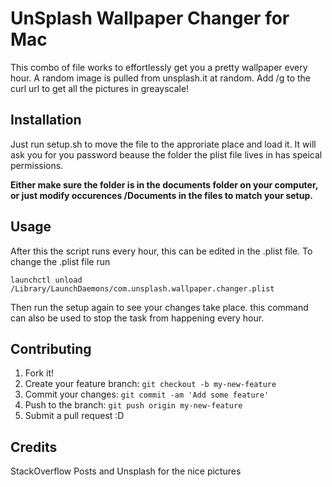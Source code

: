 # UnSplash Wallpaper Changer for Mac
This combo of file works to effortlessly get you a pretty wallpaper every hour. A random image is pulled from unsplash.it at random. Add /g to the curl url to get all the pictures in greayscale!

## Installation
Just run setup.sh to move the file to the approriate place and load it. It will ask you for you password beause the folder the plist file lives in has speical permissions.

**Either make sure the folder is in the documents folder on your computer, or just modify occurences /Documents in the files to match your setup.**

## Usage

After this the script runs every hour, this can be edited in the .plist file. To change the .plist file run

`launchctl unload /Library/LaunchDaemons/com.unsplash.wallpaper.changer.plist`

Then run the setup again to see your changes take place. this command can also be used to stop the task from happening every hour.

## Contributing

1. Fork it!
2. Create your feature branch: `git checkout -b my-new-feature`
3. Commit your changes: `git commit -am 'Add some feature'`
4. Push to the branch: `git push origin my-new-feature`
5. Submit a pull request :D

## Credits

StackOverflow Posts and Unsplash for the nice pictures